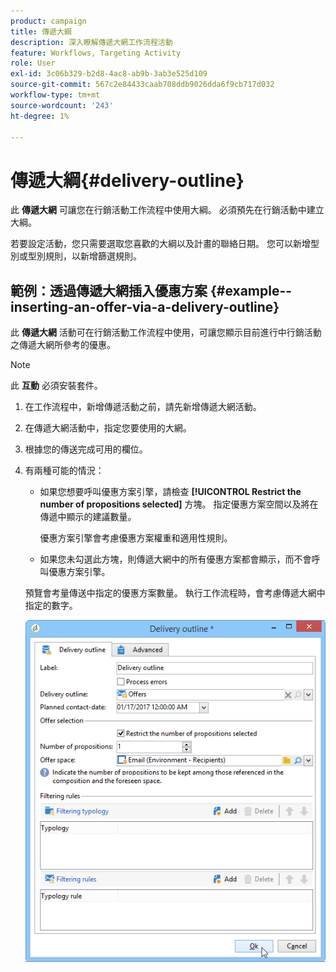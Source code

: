 ```yaml
---
product: campaign
title: 傳遞大綱
description: 深入瞭解傳遞大網工作流程活動
feature: Workflows, Targeting Activity
role: User
exl-id: 3c06b329-b2d8-4ac8-ab9b-3ab3e525d109
source-git-commit: 567c2e84433caab708ddb9026dda6f9cb717d032
workflow-type: tm+mt
source-wordcount: '243'
ht-degree: 1%

---
```


# 傳遞大綱{#delivery-outline}

此 **傳遞大網** 可讓您在行銷活動工作流程中使用大綱。 必須預先在行銷活動中建立大綱。

若要設定活動，您只需要選取您喜歡的大綱以及計畫的聯絡日期。 您可以新增型別或型別規則，以新增篩選規則。

## 範例：透過傳遞大網插入優惠方案 {#example--inserting-an-offer-via-a-delivery-outline}

此 **傳遞大網** 活動可在行銷活動工作流程中使用，可讓您顯示目前進行中行銷活動之傳遞大網所參考的優惠。

>[!NOTE]
>
>此 **互動** 必須安裝套件。

1. 在工作流程中，新增傳遞活動之前，請先新增傳遞大網活動。
1. 在傳遞大網活動中，指定您要使用的大網。
1. 根據您的傳送完成可用的欄位。
1. 有兩種可能的情況：

   * 如果您想要呼叫優惠方案引擎，請檢查 **[!UICONTROL Restrict the number of propositions selected]** 方塊。 指定優惠方案空間以及將在傳遞中顯示的建議數量。

     優惠方案引擎會考慮優惠方案權重和適用性規則。

   * 如果您未勾選此方塊，則傳遞大網中的所有優惠方案都會顯示，而不會呼叫優惠方案引擎。

   預覽會考量傳送中指定的優惠方案數量。 執行工作流程時，會考慮傳遞大網中指定的數字。

   ![](assets/int_compo_offre_wf1.png)
